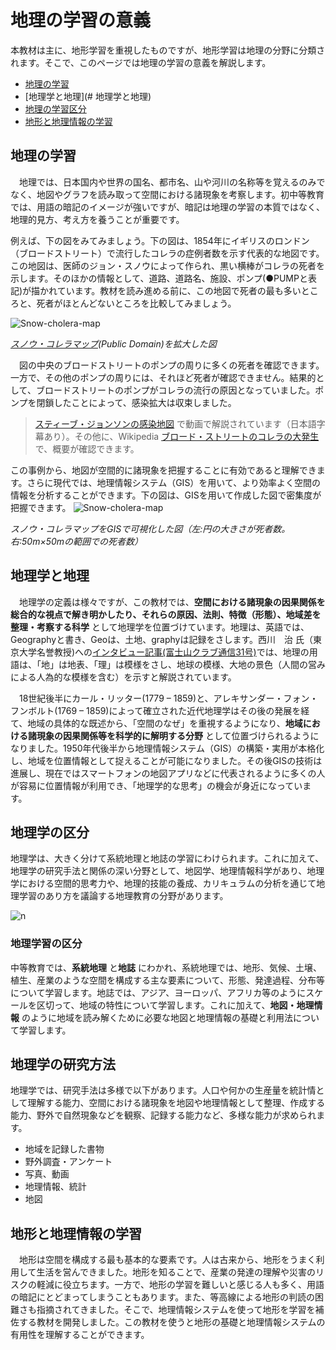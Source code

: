 # 地理の学習の意義
 本教材は主に、地形学習を重視したものですが、地形学習は地理の分野に分類されます。そこで、このページでは地理の学習の意義を解説します。

- [地理の学習](#地理を学ぶ意義)
- [地理学と地理](# 地理学と地理)
- [地理の学習区分](#地理の学習区分)
- [地形と地理情報の学習](#地形と地理情報の学習)

## 地理の学習
　地理では、日本国内や世界の国名、都市名、山や河川の名称等を覚えるのみでなく、地図やグラフを読み取って空間における諸現象を考察します。初中等教育では、用語の暗記のイメージが強いですが、暗記は地理の学習の本質ではなく、地理的見方、考え方を養うことが重要です。

例えば、下の図をみてみましょう。下の図は、1854年にイギリスのロンドン（ブロードストリート）で流行したコレラの症例者数を示す代表的な地図です。この地図は、医師のジョン・スノウによって作られ、黒い横棒がコレラの死者を示します。そのほかの情報として、道路、道路名、施設、ポンプ(●PUMPと表記)が描かれています。教材を読み進める前に、この地図で死者の最も多いところと、死者がほとんどないところを比較してみましょう。

![Snow-cholera-map](./img/SnowCholeraMap.jpg)

*[スノウ・コレラマップ](https://ja.wikipedia.org/wiki/%E3%83%96%E3%83%AD%E3%83%BC%E3%83%89%E3%83%BB%E3%82%B9%E3%83%88%E3%83%AA%E3%83%BC%E3%83%88%E3%81%AE%E3%82%B3%E3%83%AC%E3%83%A9%E3%81%AE%E5%A4%A7%E7%99%BA%E7%94%9F#/media/%E3%83%95%E3%82%A1%E3%82%A4%E3%83%AB:Snow-cholera-map-1.jpg)(Public Domain)を拡大した図*

　図の中央のブロードストリートのポンプの周りに多くの死者を確認できます。一方で、その他のポンプの周りには、それほど死者が確認できません。結果的として、ブロードストリートのポンプがコレラの流行の原因となっていました。ポンプを閉鎖したことによって、感染拡大は収束しました。
　
> [スティーブ・ジョンソンの感染地図](https://www.ted.com/talks/steven_johnson_how_the_ghost_map_helped_end_a_killer_disease?utm_campaign=tedspread&utm_medium=referral&utm_source=tedcomshare) で動画で解説されています（日本語字幕あり）。その他に、Wikipedia [ブロード・ストリートのコレラの大発生](https://ja.wikipedia.org/wiki/%E3%83%96%E3%83%AD%E3%83%BC%E3%83%89%E3%83%BB%E3%82%B9%E3%83%88%E3%83%AA%E3%83%BC%E3%83%88%E3%81%AE%E3%82%B3%E3%83%AC%E3%83%A9%E3%81%AE%E5%A4%A7%E7%99%BA%E7%94%9F)で、概要が確認できます。

 この事例から、地図が空間的に諸現象を把握することに有効であると理解できます。さらに現代では、地理情報システム（GIS）を用いて、より効率よく空間の情報を分析することができます。下の図は、GISを用いて作成した図で密集度が把握できます。
![Snow-cholera-map](./img/SnowCholeraMap_gis.png)

*スノウ・コレラマップをGISで可視化した図（左:円の大きさが死者数。右:50m×50mの範囲での死者数）*

## 地理学と地理
　地理学の定義は様々ですが、この教材では、**空間における諸現象の因果関係を総合的な視点で解き明かしたり、それらの原因、法則、特徴（形態）、地域差を整理・考察する科学** として地理学を位置づけています。地理は、英語では、Geographyと書き、Geoは、土地、graphyは記録をさします。西川　治 氏（東京大学名誉教授)への[インタビュー記事(富士山クラブ通信31号)](http://www.fujisan.or.jp/Person/person_031.html )では、地理の用語は、「地」は地表、「理」は模様をさし、地球の模様、大地の景色（人間の営みによる人為的な模様を含む）を示すと解説されています。

　18世紀後半にカール・リッター(1779 – 1859)と、アレキサンダー・フォン・フンボルト(1769 – 1859)によって確立された近代地理学はその後の発展を経て、地域の具体的な既述から、「空間のなぜ」を重視するようになり、**地域における諸現象の因果関係等を科学的に解明する分野** として位置づけられるようになりました。1950年代後半から地理情報システム（GIS）の構築・実用が本格化し、地域を位置情報として捉えることが可能になりました。その後GISの技術は進展し、現在ではスマートフォンの地図アプリなどに代表されるように多くの人が容易に位置情報が利用でき、「地理学的な思考」の機会が身近になっています。

## 地理学の区分
地理学は、大きく分けて系統地理と地誌の学習にわけられます。これに加えて、地理学の研究手法と関係の深い分野として、地図学、地理情報科学があり、地理学における空間的思考力や、地理的技能の養成、カリキュラムの分析を通じて地理学習のあり方を議論する地理教育の分野があります。

![n](./img/1.png)

### 地理学習の区分
中等教育では、**系統地理** と**地誌** にわかれ、系統地理では、地形、気候、土壌、植生、産業のような空間を構成する主な要素について、形態、発達過程、分布等について学習します。地誌では、アジア、ヨーロッパ、アフリカ等のようにスケールを区切って、地域の特性について学習します。これに加えて、**地図・地理情報** のように地域を読み解くために必要な地図と地理情報の基礎と利用法について学習します。

## 地理学の研究方法
地理学では、研究手法は多様で以下があります。人口や何かの生産量を統計情として理解する能力、空間における諸現象を地図や地理情報として整理、作成する能力、野外で自然現象などを観察、記録する能力など、多様な能力が求められます。

- 地域を記録した書物
- 野外調査・アンケート
- 写真、動画
- 地理情報、統計
- 地図

## 地形と地理情報の学習
　地形は空間を構成する最も基本的な要素です。人は古来から、地形をうまく利用して生活を営んできました。地形を知ることで、産業の発達の理解や災害のリスクの軽減に役立ちます。一方で、地形の学習を難しいと感じる人も多く、用語の暗記にとどまってしまうこともあります。また、等高線による地形の判読の困難さも指摘されてきました。そこで、地理情報システムを使って地形を学習を補佐する教材を開発しました。この教材を使うと地形の基礎と地理情報システムの有用性を理解することができます。

